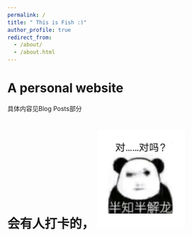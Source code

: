 ```yaml
---
permalink: /
title: " This is Fish :)"
author_profile: true
redirect_from: 
  - /about/
  - /about.html
---
```


<!-- 弹窗 HTML 结构 -->
<div id="popup-overlay" style="display: none;">
  <div id="popup-content">
    <p id="popup-text">
      <strong>通知</strong>
      <br>
      We understand the conflict between extracurricular learning and daily academic responsibilities. Therefore, we have canceled the fixed weekly schedule, allowing everyone to allocate their time freely.
      <br><br>
      Wishing you all the best in your daily life!
      <br><br>
      Deadline: 2025.1.5
    </p>
    <!-- 按钮容器，使用 Flexbox 排列按钮 -->
    <div id="button-container">
      <button class="popup-button" onclick="closePopup()">关闭</button>
      <button class="popup-button" onclick="redirectToUrl()">跳转</button>
    </div>
  </div>
</div>

<script>
// 弹窗显示函数
function openPopup() {
  document.getElementById('popup-overlay').style.display = 'block';
  document.body.classList.add('no-scroll');  // 禁用滚动
}

// 弹窗关闭函数
function closePopup() {
  document.getElementById('popup-overlay').style.display = 'none';
  document.body.classList.remove('no-scroll');  // 启用滚动
}

// 跳转到指定网址的函数
function redirectToUrl() {
  window.location.href = "https://cicfish.github.io//posts/2024/announcements/week/";  // 将此处的 URL 替换为需要跳转的地址
}

// 页面加载时显示弹窗
window.onload = function() {
  setTimeout(openPopup,0000); // 0秒后显示弹窗
};
</script>

<style>

 .no-scroll {
  overflow: hidden;
}
  
/* 蒙版样式 */
#popup-overlay {
  position: fixed;
  top: 0;
  left: 0;
  width: 100%;
  height: 100%;
  background-color: rgba(0, 0, 0, 0.7); /* 半透明背景 */
  z-index: 1001; /* 确保蒙版在最上层 */
  display: none; /* 初始不显示 */
}

/* 弹窗样式 */
#popup-content {
  position: absolute;
  top: 50%;
  left: 50%;
  transform: translate(-50%, -50%); /* 居中 */
  width: 500px;
  height: 300px; /* 增加高度以适应两个按钮 */
  background-color: white;
  padding: 20px;
  border-radius: 10px;
  text-align: center;
  z-index: 1002; /* 确保弹窗在蒙版之上 */
}

/* 文字样式 */
#popup-text {
  font-size: 18px;
  font-family: Arial, sans-serif;
  color: #333;
  line-height: 1.5;
}

/* 按钮容器样式，使用 Flexbox 布局 */
#button-container {
  display: flex;
  justify-content: space-between;  /* 按钮之间留出空间 */
  margin-top: 20px;  /* 增加按钮和文字之间的间距 */
}

/* 弹窗按钮样式，使用 .popup-button 进行限定 */
.popup-button {
  padding: 10px 20px;
  background-color: #007BFF;
  color: white;
  border: none;
  border-radius: 5px;
  cursor: pointer;
  font-size: 16px;
  width: 45%; /* 确保按钮宽度一致 */
}

/* 鼠标悬停时按钮样式 */
.popup-button:hover {
  background-color: #0056b3;
}
</style>


A  personal website
======
具体内容见Blog Posts部分

会有人打卡的， <img src="/images/对吗.jpg" alt="对吗" width="200"/>
======

<br>
<br>
<br>
<br>
<br>
<br>
<br>
<br>
<br>
<br>
<br>
<br>
<br>
<br>
<br>
<br>
<br>
<br>
<br>
